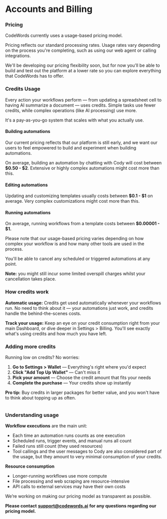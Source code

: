 # Accounts and Billing

### Pricing

CodeWords currently uses a usage-based pricing model.

Pricing reflects our standard processing rates. Usage rates vary depending on the process you're completing, such as using our web agent or calling integrations.

We'll be developing our pricing flexibility soon, but for now you'll be able to build and test out the platform at a lower rate so you can explore everything that CodeWords has to offer.

### Credits Usage

Every action your workflows perform — from updating a spreadsheet cell to having AI summarize a document — uses credits. Simple tasks use fewer credits, while complex operations (like AI processing) use more.

It's a pay-as-you-go system that scales with what you actually use.

#### Building automations

Our current pricing reflects that our platform is still early, and we want our users to feel empowered to build and experiment when building automations.

On average, building an automation by chatting with Cody will cost between **$0.50 - $2**. Extensive or highly complex automations might cost more than this.

#### Editing automations

Updating and customizing templates usually costs between **$0.1 - $1** on average. Very complex customizations might cost more than this.

#### Running automations

On average, running workflows from a template costs between **$0.00001 - $1.**

Please note that our usage-based pricing varies depending on how complex your workflow is and how many other tools are used in the process.

You'll be able to cancel any scheduled or triggered automations at any point.&#x20;

**Note:** you might still incur some limited overspill charges whilst your cancellation takes place.

### How credits work

**Automatic usage:** Credits get used automatically whenever your workflows run. No need to think about it — your automations just work, and credits handle the behind-the-scenes costs.

**Track your usage:** Keep an eye on your credit consumption right from your main Dashboard, or dive deeper in Settings > Billing. You'll see exactly what's using credits and how much you have left.

### Adding more credits

Running low on credits? No worries:

1. **Go to Settings > Wallet** — Everything's right where you'd expect
2. **Click "Add Top Up Wallet"** — Can't miss it
3. **Pick your amount** — Choose the credit amount that fits your needs
4. **Complete the purchase** — Your credits show up instantly

**Pro tip:** Buy credits in larger packages for better value, and you won't have to think about topping up as often.

<figure><img src="../../.gitbook/assets/wallet.gif" alt=""><figcaption></figcaption></figure>

### Understanding usage

**Workflow executions** are the main unit:

* Each time an automation runs counts as one execution
* Scheduled runs, trigger events, and manual runs all count
* Failed runs still count (they used resources)
* Tool callings and the user messages to Cody are also considered part of the usage, but they amount to very minimal consumption of your credits.

**Resource consumption**

* Longer-running workflows use more compute
* File processing and web scraping are resource-intensive
* API calls to external services may have their own costs



We’re working on making our pricing model as transparent as possible.

**Please contact** [**support@codewords.ai**](mailto:support@codewords.ai) **for any questions regarding our pricing model.**



